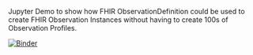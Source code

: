 Jupyter Demo to show how FHIR ObservationDefinition could be used to create FHIR Observation Instances without having to create 100s of Observation Profiles.


[![Binder](https://mybinder.org/badge_logo.svg)](https://mybinder.org/v2/gh/Healthedata1/OD-Demo/master?filepath=obsdef.ipynb)

